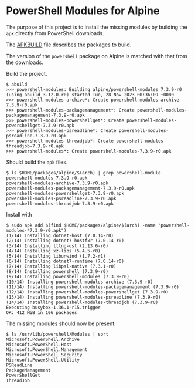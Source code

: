 # PowerShell Modules for Alpine

The purpose of this project is to install the missing modules by building the `apk` directly from PowerShell downloads.

The [APKBUILD](APKBUILD) file describes the packages to build.

The version of the `powershell` package on Alpine is matched with that from the downloads.

Build the project.

```
$ abuild
>>> powershell-modules: Building alpine/powershell-modules 7.3.9-r0 (using abuild 3.12.0-r0) started Tue, 28 Nov 2023 00:36:09 +0000
>>> powershell-modules-archive*: Create powershell-modules-archive-7.3.9-r0.apk
>>> powershell-modules-packagemanagement*: Create powershell-modules-packagemanagement-7.3.9-r0.apk
>>> powershell-modules-powershellget*: Create powershell-modules-powershellget-7.3.9-r0.apk
>>> powershell-modules-psreadline*: Create powershell-modules-psreadline-7.3.9-r0.apk
>>> powershell-modules-threadjob*: Create powershell-modules-threadjob-7.3.9-r0.apk
>>> powershell-modules*: Create powershell-modules-7.3.9-r0.apk
```

Should build the `apk` files.

```
$ ls $HOME/packages/alpine/$(arch) | grep powershell-module
powershell-modules-7.3.9-r0.apk
powershell-modules-archive-7.3.9-r0.apk
powershell-modules-packagemanagement-7.3.9-r0.apk
powershell-modules-powershellget-7.3.9-r0.apk
powershell-modules-psreadline-7.3.9-r0.apk
powershell-modules-threadjob-7.3.9-r0.apk
```

Install with

```
$ sudo apk add $(find $HOME/packages/alpine/$(arch) -name "powershell-modules-*7.3.9-r0.apk")
(1/14) Installing dotnet-host (7.0.14-r0)
(2/14) Installing dotnet7-hostfxr (7.0.14-r0)
(3/14) Installing lttng-ust (2.13.6-r0)
(4/14) Installing xz-libs (5.4.5-r0)
(5/14) Installing libunwind (1.7.2-r1)
(6/14) Installing dotnet7-runtime (7.0.14-r0)
(7/14) Installing libpsl-native (7.3.1-r0)
(8/14) Installing powershell (7.3.9-r0)
(9/14) Installing powershell-modules (7.3.9-r0)
(10/14) Installing powershell-modules-archive (7.3.9-r0)
(11/14) Installing powershell-modules-packagemanagement (7.3.9-r0)
(12/14) Installing powershell-modules-powershellget (7.3.9-r0)
(13/14) Installing powershell-modules-psreadline (7.3.9-r0)
(14/14) Installing powershell-modules-threadjob (7.3.9-r0)
Executing busybox-1.36.1-r15.trigger
OK: 412 MiB in 106 packages
```

The missing modules should now be present.

```
$ ls /usr/lib/powershell/Modules | sort
Microsoft.PowerShell.Archive
Microsoft.PowerShell.Host
Microsoft.PowerShell.Management
Microsoft.PowerShell.Security
Microsoft.PowerShell.Utility
PSReadLine
PackageManagement
PowerShellGet
ThreadJob
```
